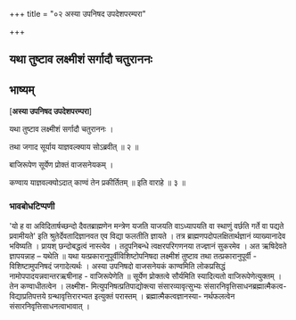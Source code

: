 +++
title = "०२ अस्या उपनिषद उपदेशपरम्परा"

+++


## यथा तुष्टाव लक्ष्मीशं सर्गादौ चतुराननः

## **भाष्यम्**

\[**अस्या उपनिषद उपदेशपरम्परा**\]

यथा तुष्टाव लक्ष्मीशं सर्गादौ चतुराननः ।

तथा जगाद सूर्याय याज्ञवल्क्याय सोऽब्रवीत् ॥ २ ॥

बाजिरूपेण सूर्येण प्रोक्तं वाजसनेयकम् ।

कण्वाय याज्ञवल्क्योऽदात् काण्वं तेन प्रकीर्तितम् ॥ इति वाराहे ॥ ३ ॥

### **भावबोधटिप्पणी**

'यो ह वा अविदितार्षच्छन्दो दैवतब्राह्मणेन मन्त्रेण यजति याजयति वाऽध्यापयति वा स्थाणुं वर्छति गर्ते वा पद्यते प्रवामीयते' इति श्रुतेर्देवतादिज्ञानवत एव विद्या फलतीति ज्ञायते । तत्र ब्राह्मणपदोपलक्षितार्थज्ञानं व्याख्यानादेव भविष्यति । प्रायश् छन्दोबद्धत्वं नास्त्येव । तदुपनिबन्धे त्वक्षरपरिगणनया तज्ज्ञानं सुकरमेव । अत ऋषिदेवते ज्ञापयन्नाह – यथेति ॥ यथा यत्प्रकारानुपूर्वीविशिष्टोपनिषदा लक्ष्मीशं तुष्टाव तथा तत्प्रकारानुपूर्वी - विशिष्टामुपनिषदं जगादेत्यर्थः । अस्या उपनिषदो वाजसनेयकं काण्वमिति लोकप्रसिद्धं नामोपपादयन्नवान्तरऋषीनाह - वाजिरूपेणेति ॥ सूर्येण प्रोक्तत्वे सौर्यमिति स्यादित्यतो वाजिरूपेणेत्युक्तम् । तेन कण्वाधीतत्वेन । लक्ष्मीश- मित्युपनिषत्प्रतिपाद्योक्त्या संसारव्यावृत्सुभ्यः संसारनिवृत्तिसाधनब्रह्मात्मैकत्व- विद्याप्रतिपत्तये ग्रन्थावृत्तिरारभ्यत इत्युक्तं परास्तम् । ब्रह्मात्मैकत्वज्ञानस्या- नर्थफलत्वेन संसारनिवृत्तिसाधनत्वाभावात् ।

